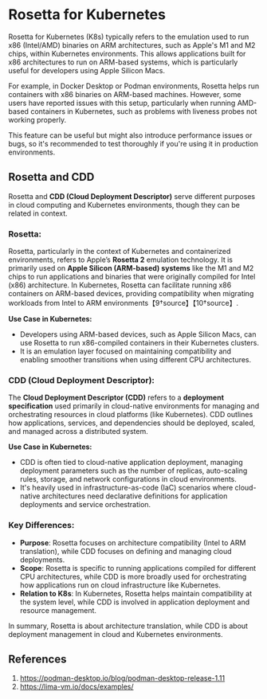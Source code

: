 # Rosetta for Kubernetes

Rosetta for Kubernetes (K8s) typically refers to the emulation used to run x86 (Intel/AMD) binaries on ARM architectures, such as Apple's M1 and M2 chips, within Kubernetes environments. This allows applications built for x86 architectures to run on ARM-based systems, which is particularly useful for developers using Apple Silicon Macs.

For example, in Docker Desktop or Podman environments, Rosetta helps run containers with x86 binaries on ARM-based machines. However, some users have reported issues with this setup, particularly when running AMD-based containers in Kubernetes, such as problems with liveness probes not working properly.

This feature can be useful but might also introduce performance issues or bugs, so it's recommended to test thoroughly if you're using it in production environments.

## Rosetta and CDD

Rosetta and **CDD (Cloud Deployment Descriptor)** serve different purposes in cloud computing and Kubernetes environments, though they can be related in context.

### **Rosetta:**
Rosetta, particularly in the context of Kubernetes and containerized environments, refers to Apple’s **Rosetta 2** emulation technology. It is primarily used on **Apple Silicon (ARM-based) systems** like the M1 and M2 chips to run applications and binaries that were originally compiled for Intel (x86) architecture. In Kubernetes, Rosetta can facilitate running x86 containers on ARM-based devices, providing compatibility when migrating workloads from Intel to ARM environments【9†source】【10†source】.

**Use Case in Kubernetes:**
- Developers using ARM-based devices, such as Apple Silicon Macs, can use Rosetta to run x86-compiled containers in their Kubernetes clusters.
- It is an emulation layer focused on maintaining compatibility and enabling smoother transitions when using different CPU architectures.

### **CDD (Cloud Deployment Descriptor):**
The **Cloud Deployment Descriptor (CDD)** refers to a **deployment specification** used primarily in cloud-native environments for managing and orchestrating resources in cloud platforms (like Kubernetes). CDD outlines how applications, services, and dependencies should be deployed, scaled, and managed across a distributed system.

**Use Case in Kubernetes:**
- CDD is often tied to cloud-native application deployment, managing deployment parameters such as the number of replicas, auto-scaling rules, storage, and network configurations in cloud environments.
- It's heavily used in infrastructure-as-code (IaC) scenarios where cloud-native architectures need declarative definitions for application deployments and service orchestration.

### **Key Differences:**
- **Purpose**: Rosetta focuses on architecture compatibility (Intel to ARM translation), while CDD focuses on defining and managing cloud deployments.
- **Scope**: Rosetta is specific to running applications compiled for different CPU architectures, while CDD is more broadly used for orchestrating how applications run on cloud infrastructure like Kubernetes.
- **Relation to K8s**: In Kubernetes, Rosetta helps maintain compatibility at the system level, while CDD is involved in application deployment and resource management.

In summary, Rosetta is about architecture translation, while CDD is about deployment management in cloud and Kubernetes environments.

## References

1. https://podman-desktop.io/blog/podman-desktop-release-1.11
2. https://lima-vm.io/docs/examples/


